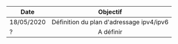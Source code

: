 | Date | Objectif | 
|----------|:-------------:| 
| 18/05/2020 | Définition du plan d'adressage ipv4/ipv6 |
| ? |  A définir |
